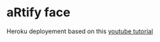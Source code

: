# aRtify face
 
Heroku deployement based on this [youtube tutorial](https://www.youtube.com/watch?v=EC53ftrYf9A)


